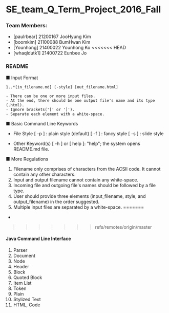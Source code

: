# SE_team_Q_Term_Project_2016_Fall


### Team Members:
* [paulrbear] 21200167 JooHyung Kim
* [boomkim] 21100088 BumHwan Kim
* [Younhong] 21400022 Younhong Ko
<<<<<<< HEAD
* [whaqldutk1] 21400722 Eunbee Jo


### README 
■ Input Format 
	
	1..*[in_filename.md] [-style] [out_filename.html]  

	- There can be one or more input files. 
	- At the end, there should be one output file's name and its type (.html).
	- Ignore brackets('[' or ']').
	- Separate each element with a white-space.

■ Basic Command Line Keywords 
 - File Style
	[ -p ] : plain style (default) 
	[ -f ] : fancy style 
	[ -s ] : slide style

 - Other Keyword(s)
 	[ -h ]	or [ help ]: "help"; the system opens README.md file.
	

■ More Regulations
 1. Filename only comprises of characters from the ACSII code.
 	It cannot contain any other characters. 
 2. Input and output filename cannot contain any white-space. 
 3. Incoming file and outgoing file's names should be followed
 	by a file type.
 4. User should provide three elements (input_filename, style, and output_filename)
 	in the order suggested.
 5. Multiple input files are separated by a white-space.
=======
*
>>>>>>> refs/remotes/origin/master


#### Java Command Line Interface

1. Parser
1. Document
1. Node
 1. Header
 1. Block
 1. Quoted Block
 1. Item List
1. Token
 1. Plain
 1. Stylized Text
 1. HTML, Code
